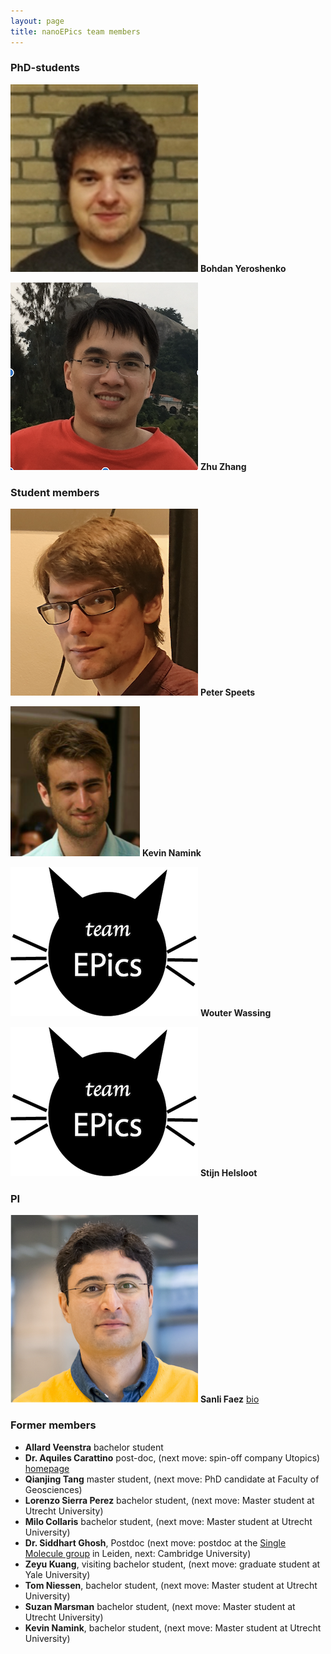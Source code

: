 ```yaml
---
layout: page
title: nanoEPics team members
---
```



### PhD-students



![Bohdan](./images/bohdan_th.jpg)  **Bohdan Yeroshenko**


![Zhu Zhang](./images/zhu_th.png)  **Zhu Zhang**


### Student members
![Peter Speets](./images/peter_th.png)  **Peter Speets**

![Kevin Namink](./images/kevin_th.png)  **Kevin Namink**

![Wouter Wassing](./images/profile_th.png)  **Wouter Wassing**

![Stijn Helsloot](./images/profile_th.png)  **Stijn Helsloot**



### PI
![Sanli](./images/sanli_th.png)  **Sanli Faez**
[bio](./pages/sanli_bio.md)


### Former members

* **Allard Veenstra** bachelor student
* **Dr. Aquiles Carattino** post-doc, (next move: spin-off company Utopics) [homepage](https://www.aquicarattino.com/)
* **Qianjing Tang** master student, (next move: PhD candidate at Faculty of Geosciences)
* **Lorenzo Sierra Perez** bachelor student, (next move: Master student at Utrecht University)
* **Milo Collaris** bachelor student, (next move: Master student at Utrecht University)
* **Dr. Siddhart Ghosh**, Postdoc (next move: postdoc at the [Single Molecule group](http://www.single-molecule.nl) in Leiden, next: Cambridge University)
* **Zeyu Kuang**, visiting bachelor student, (next move: graduate student at Yale University)
* **Tom Niessen**, bachelor student, (next move: Master student at Utrecht University)
* **Suzan Marsman** bachelor student, (next move: Master student at Utrecht University)
* **Kevin Namink**, bachelor student, (next move: Master student at Utrecht University)